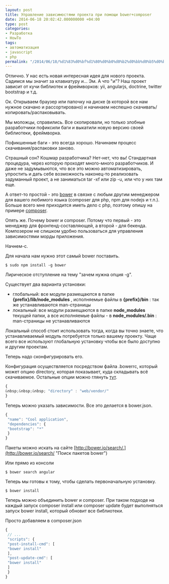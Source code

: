 ```yaml
---
layout: post
title: Управление зависимостями проекта при помощи bower+composer
date: 2014-06-18 20:02:42.000000000 +04:00
type: post
categories:
- Разработка
- HowTo
tags:
- автоматизация
- javascript
- php
permalink: "/2014/06/18/%d1%83%d0%bf%d1%80%d0%b0%d0%b2%d0%bb%d0%b5%d0%bd%d0%b8%d0%b5-%d0%b7%d0%b0%d0%b2%d0%b8%d1%81%d0%b8%d0%bc%d0%be%d1%81%d1%82%d1%8f%d0%bc%d0%b8-bower-composer/"
---
```

Отлично. У нас есть новая интересная идея для нового проекта. Садимся мы значит за клавиатуру и... Эм. А что "и"? Наш проект зависит от кучи библиотек и фреймворков: yii, angularjs, doctrine, twitter bootstrap и т.д.

Ок. Открываем браузер или папочку на диске (в которой все нам нужное скачано и рассортировано) и начинаем неспешно скачивать/копировать/распаковывать.

Мы моложцы, справились. Все скопировали, но только злобные разработчики пофиксили баги и выкатили новую версию своей библиотеки, фреймворка.

Пофикшенные баги - это всегда хорошо. Начинаем процесс скачивания/распаковки заново.

Страшный сон? Кошмар разработчика? Нет-нет, что вы! Стандартная процедура, через которую проходят много-много разработчиков. И даже не задумывыются, что все это можно автоматизировать, упростить и дать себе возможность наконец-то реализовать задуманный проект, а не заниматься tar -xf или zip -u, или что у них там еще.

А ответ-то простой - это [bower](http://bower.io/ "Bower") в связке с любым другим менеджером для вашего любимого языка (composer для php, npm для nodejs и т.п.). Больше всего мне приходится иметь дело с php, поэтому опишу на примере [composer](https://getcomposer.org/ "Composer").

Опять же. Почему bower и composer. Потому что первый - это менеджер для фронтенд-составляющей, а второй - для бекенда. Композером не слишком удобно пользоваться для управления зависимостями морды приложения.

Начнем-с.

<!--more-->

Для начала нам нужно этот самый bower поставить.

```shell
$ sudo npm install -g bower
```

Лирическое отступление на тему "зачем нужна опция -g".

Существует два варианта установки:

- глобальный: все модули размещаются в папке **{prefix}/lib/node_modules** , исполняемые файлы в **{prefix}/bin** : так же устанавливаются man-страницы
- локальный: все модули размещаются в папке **node_modules** текущей папки, а все исполняемые файлы - в **node_modules/.bin** : man-страницы не устанавливаются

Локальный способ стоит использовать тогда, когда вы точно знаете, что устанавливаемый модуль потребуется только вашему проекту. Чаще всего все используют глобальную установку чтобы все было доступно и другим проектам.

Теперь надо сконфигурировать его.

Конфигурация осуществляется посредством файла .bowerrc, который может опцию directory, которая показывает, куда складывать всё скачиваемое. Остальные опции можно глянуть [тут](https://docs.google.com/document/d/1APq7oA9tNao1UYWyOm8dKqlRP2blVkROYLZ2fLIjtWc/edit "Списко опций .bowerrc").

```javascript
{  
&nbsp;&nbsp;&nbsp; "directory" : "web/vendor/"  
}
```

Теперь можно указать зависимости. Все это делается в bower.json.

```javascript
{  
 "name": "Cool application",  
 "dependencies": {  
 "bootstrap": "*"  
 }  
}
```

Пакеты можно искать на сайте [http://bower.io/search/.](http://bower.io/search/ "Поиск пакетов bower")

Или прямо из консоли

```shell
$ bower search angular
```

Теперь мы готовы к тому, чтобы сделать первоначальную установку.

```shell
$ bower install
```

Теперь можно объединить bower и composer. При таком подходе на каждый запуск composer install или composer update будет выполняться запуск bower install, который обновит все библиотеки.

Просто добавляем в composer.json

```javascript
{  
 // ...  
 "scripts": {  
 "post-install-cmd": [  
 "bower install"  
 ],  
 "post-update-cmd": [  
 "bower install"  
 ]  
 }  
}
```


